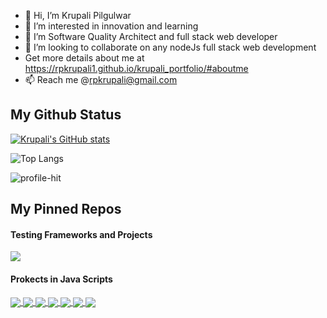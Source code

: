 <!---
rpkrupali1/rpkrupali1 is a ✨ special ✨ repository because its `README.md` (this file) appears on your GitHub profile.
You can click the Preview link to take a look at your changes.
--->

- 👋 Hi, I’m Krupali Pilgulwar
- 👀 I’m interested in innovation and learning
- 🌱 I’m Software Quality Architect and full stack web developer
- 💞️ I’m looking to collaborate on any nodeJs full stack web development
- Get more details about me at  https://rpkrupali1.github.io/krupali_portfolio/#aboutme
- 📫 Reach me @rpkrupali@gmail.com

## My Github Status

[![Krupali's GitHub stats](https://github-readme-stats.vercel.app/api?username=rpkrupali1&hide=contribs,stars&count_private=true&show_icons=true&theme=radical)](https://github.com/rpkrupali1/github-readme-stats)

![Top Langs](https://github-readme-stats.vercel.app/api/top-langs/?username=rpkrupali1&layout=compact&theme=blue-green&count_private=true)

![profile-hit](https://hits.seeyoufarm.com/api/count/incr/badge.svg?url=https%3A%2F%2Fgithub.com%2F{rpkrupali1}1212%2Fhit-counter)

## My Pinned Repos
<h4>Testing Frameworks and Projects</h4>
<a href="https://github.com/rpkrupali1/selenium-java-framework">
  <img align="center" src="https://github-readme-stats.vercel.app/api/pin/?username=rpkrupali1&repo=selenium-java-framework&theme=vue-dark" />
</a>
<h4>Prokects in Java Scripts</h4>
<a href="https://github.com/rpkrupali1/shop-shine">
  <img align="center" src="https://github-readme-stats.vercel.app/api/pin/?username=rpkrupali1&repo=shop-shine&theme=tokyonight" />
</a>
<a href="https://github.com/rpkrupali1/kitchen-around-you">
  <img align="center" src="https://github-readme-stats.vercel.app/api/pin/?username=rpkrupali1&repo=kitchen-around-you&theme=tokyonight" />
</a>
<a href="https://github.com/rpkrupali1/kp-note-taker">
  <img align="center" src="https://github-readme-stats.vercel.app/api/pin/?username=rpkrupali1&repo=kp-note-taker&theme=tokyonight" />
</a>
<a href="https://github.com/rpkrupali1/News4U">
  <img align="center" src="https://github-readme-stats.vercel.app/api/pin/?username=rpkrupali1&repo=News4U&theme=tokyonight" />
</a>
<a href="https://github.com/rpkrupali1/photo-port">
  <img align="center" src="https://github-readme-stats.vercel.app/api/pin/?username=rpkrupali1&repo=photo-port&theme=tokyonight" />
</a>
<a href="https://github.com/rpkrupali1/pizza-hunt">
  <img align="center" src="https://github-readme-stats.vercel.app/api/pin/?username=rpkrupali1&repo=pizza-hunt&theme=tokyonight" />
</a>
<a href="https://github.com/rpkrupali1/book-search-engine">
  <img align="center" src="https://github-readme-stats.vercel.app/api/pin/?username=rpkrupali1&repo=book-search-engine&theme=tokyonight" />
</a>
<br />



<!-- 
![Profile View Counter](https://komarev.com/ghpvc/?username=rpkrupali1) -->
